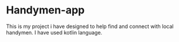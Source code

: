 # Handymen-app
This is my project i have designed to help find and connect with local handymen. I have used kotlin language.
